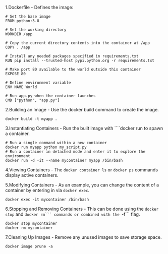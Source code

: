 1.Dockerfile - Defines the image:
````
# Set the base image
FROM python:3.8

# Set the working directory
WORKDIR /app

# Copy the current directory contents into the container at /app
COPY . /app

# Install any needed packages specified in requirements.txt
RUN pip install --trusted-host pypi.python.org -r requirements.txt

# Make port 80 available to the world outside this container
EXPOSE 80

# Define environment variable
ENV NAME World

# Run app.py when the container launches
CMD ["python", "app.py"]
````
2.Building an Image - Use the docker build command to create the image.
````
docker build -t myapp .
````
3.Instantiating Containers - Run the built image with ````docker run to spawn a container.
````
# Run a single command within a new container
docker run myapp python my_script.py
# Run a container in detached mode and enter it to explore the environment
docker run -d -it --name mycontainer myapp /bin/bash
````

4.Viewing Containers - The ````docker container ls```` or ````docker ps```` commands display active containers.

5.Modifying Containers - As an example, you can change the content of a container by entering in via ````docker exec````.
````
docker exec -it mycontainer /bin/bash
````
6.Stopping and Removing Containers - This can be done using the ````docker stop```` and ````docker rm``` commands or combined with the ````-f``` flag.
````
docker stop mycontainer
docker rm mycontainer
````
7.Cleaning Up Images - Remove any unused images to save storage space.
````
docker image prune -a
````
